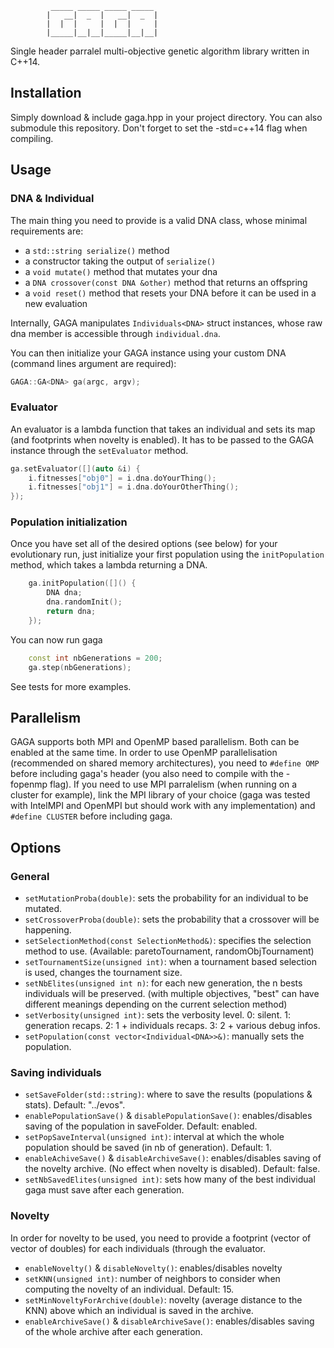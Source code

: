              _____ _____ _____ _____ 
            |   __|  _  |   __|  _  |
            |  |  |     |  |  |     |
            |_____|__|__|_____|__|__|

 Single header parralel multi-objective genetic algorithm library written in C++14.

## Installation
Simply download & include gaga.hpp in your project directory. You can also submodule this repository. Don't forget to set the -std=c++14 flag when compiling.

## Usage
### DNA & Individual
The main thing you need to provide is a valid DNA class, whose minimal requirements are:
 - a `std::string serialize()` method
 - a constructor taking the output of `serialize()`
 - a `void mutate()` method that mutates your dna
 - a `DNA crossover(const DNA &other)` method that returns an offspring
 - a `void reset()` method that resets your DNA before it can be used in a new evaluation

Internally, GAGA manipulates `Individuals<DNA>` struct instances, whose raw dna member is accessible through `individual.dna`.

You can then initialize your GAGA instance using your custom DNA (command lines argument are required):
```c++
GAGA::GA<DNA> ga(argc, argv);
```

### Evaluator
An evaluator is a lambda function that takes an individual and sets its map (and footprints when novelty is enabled). It has to be passed to the GAGA instance through the `setEvaluator` method.
```c++
ga.setEvaluator([](auto &i) { 
	i.fitnesses["obj0"] = i.dna.doYourThing(); 
	i.fitnesses["obj1"] = i.dna.doYourOtherThing(); 
});
```
### Population initialization
Once you have set all of the desired options (see below) for your evolutionary run, just initialize your first population using the `initPopulation` method, which takes a lambda returning a DNA.

```c++
	ga.initPopulation([]() { 
		DNA dna;
		dna.randomInit();
		return dna; 
	});
```

You can now run gaga
```c++
	const int nbGenerations = 200;
	ga.step(nbGenerations);
```
See tests for more examples.

## Parallelism
GAGA supports both MPI and OpenMP based parallelism. Both can be enabled at the same time. In order to use OpenMP parallelisation (recommended on shared memory architectures), you need to `#define OMP` before including gaga's header (you also need to compile with the -fopenmp flag).
If you need to use MPI parralelism (when running on a cluster for example), link the MPI library of your choice (gaga was tested with IntelMPI and OpenMPI but should work with any implementation) and `#define CLUSTER` before including gaga.

## Options
### General
 - `setMutationProba(double)`: sets the probability for an individual to be mutated.
 - `setCrossoverProba(double)`: sets the probability that a crossover will be happening.
 - `setSelectionMethod(const SelectionMethod&)`: specifies the selection method to use. (Available: paretoTournament, randomObjTournament)
 - `setTournamentSize(unsigned int)`: when a tournament based selection is used, changes the tournament size.
 - `setNbElites(unsigned int n)`: for each new generation, the n bests individuals will be preserved. (with multiple objectives, "best" can have different meanings depending on the current selection method) 
 - `setVerbosity(unsigned int)`: sets the verbosity level. 0: silent. 1: generation recaps. 2: 1 + individuals recaps. 3: 2 + various debug infos.
 - `setPopulation(const vector<Individual<DNA>>&)`: manually sets the population.

### Saving individuals
 - `setSaveFolder(std::string)`: where to save the results (populations & stats). Default: "../evos".
 - `enablePopulationSave()` & `disablePopulationSave()`: enables/disables saving of the population in saveFolder. Default: enabled.
 - `setPopSaveInterval(unsigned int)`: interval at which the whole population should be saved (in nb of generation). Default: 1.
 - `enableAchiveSave()` & `disableArchiveSave()`: enables/disables saving of the novelty archive. (No effect when novelty is disabled). Default: false.
 - `setNbSavedElites(unsigned int)`: sets how many of the best individual gaga must save after each generation.

### Novelty
In order for novelty to be used, you need to provide a footprint (vector of vector of doubles) for each individuals (through the evaluator.
 - `enableNovelty()` & `disableNovelty()`: enables/disables novelty
 - `setKNN(unsigned int)`: number of neighbors to consider when computing the novelty of an individual. Default: 15.
 - `setMinNoveltyForArchive(double)`: novelty (average distance to the KNN) above which an individual is saved in the archive.
 - `enableArchiveSave()` & `disableArchiveSave()`: enables/disables saving of the whole archive after each generation.

